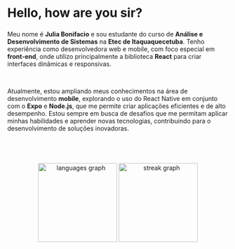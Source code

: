 <h1 align="left">Hello, how are you sir?</h1>

###

  Meu nome é **Julia Bonifacio** e sou estudante do curso de **Análise e Desenvolvimento de Sistemas** na **Etec de Itaquaquecetuba**. Tenho experiência como desenvolvedora web e mobile, com foco especial em **front-end**, onde utilizo principalmente a biblioteca **React** para criar interfaces dinâmicas e responsivas.
  
  <br>
  
  Atualmente, estou ampliando meus conhecimentos na área de desenvolvimento **mobile**, explorando o uso do React Native em conjunto com o **Expo** e **Node.js**, que me permite criar aplicações eficientes e de alto desempenho. Estou sempre em busca de desafios que me permitam aplicar minhas habilidades e aprender novas tecnologias, contribuindo para o desenvolvimento de soluções inovadoras.

  <br>
  <br>
    
###

<div align="center">
  <img src="https://github-readme-stats.vercel.app/api/top-langs?username=juliabonifaciio&locale=pt-br&hide_title=false&layout=compact&card_width=320&langs_count=5&theme=aura&hide_border=true&order=2&custom_title=Linguagens" height="180" alt="languages graph"  />
  <img src="https://streak-stats.demolab.com?user=juliabonifaciio&locale=pt-br&mode=weekly&theme=aura&hide_border=true&border_radius=5&order=3" height="180" alt="streak graph"  />
</div>

###
